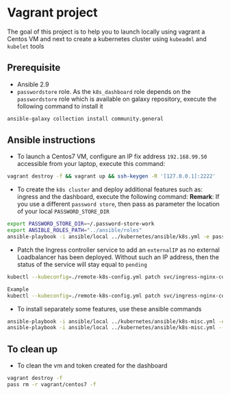 # Vagrant project

The goal of this project is to help you to launch locally using vagrant a Centos VM and next to create a kubernetes cluster 
using `kubeadml` and `kubelet` tools

## Prerequisite

- Ansible 2.9
- `passwordstore` role. As the `k8s_dashboard` role depends on the `passwordstore` role which is available on galaxy repository, execute the following command to install it
```bash
ansible-galaxy collection install community.general
```

## Ansible instructions

- To launch a Centos7 VM, configure an IP fix address `192.168.99.50` accessible from your laptop, execute this command:
```bash
vagrant destroy -f && vagrant up && ssh-keygen -R '[127.0.0.1]:2222'
```
- To create the `k8s cluster` and deploy additional features such as: ingress and the dashboard, execute the following command: 
  **Remark**: If you use a different `password store`, then pass as parameter the location of your local `PASSWORD_STORE_DIR`
```bash
export PASSWORD_STORE_DIR=~/.password-store-work
export ANSIBLE_ROLES_PATH="../ansible/roles"
ansible-playbook -i ansible/local ../kubernetes/ansible/k8s.yml -e pass_provider=vagrant
```
- Patch the Ingress controller service to add an `externalIP` as no external Loadbalancer has been deployed. Without such an IP address, then the status of the service will stay equal to `pending`
```bash
kubectl --kubeconfig=./remote-k8s-config.yml patch svc/ingress-nginx-controller -n ingress-nginx -p '{"spec": {"type": "LoadBalancer", "externalIPs":["<IP_ADDRESS>>"]}}'

Example
kubectl --kubeconfig=./remote-k8s-config.yml patch svc/ingress-nginx-controller -n ingress-nginx -p '{"spec": {"type": "LoadBalancer", "externalIPs":["192.168.99.50"]}}'
```
- To install separately some features, use these ansible commands
```bash
ansible-playbook -i ansible/local ../kubernetes/ansible/k8s-misc.yml -e pass_provider=vagrant --tags k8s_dashboard
ansible-playbook -i ansible/local ../kubernetes/ansible/k8s-misc.yml --tags cert_manager
```

## To clean up

- To clean the vm and token created for the dashboard
```bash
vagrant destroy -f 
pass rm -r vagrant/centos7 -f
```
